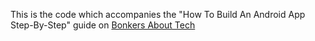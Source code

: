 This is the code which accompanies the "How To Build An Android App Step-By-Step" guide on <a href="https://www.bonkersabouttech.com">Bonkers About Tech</a>
